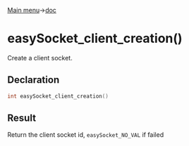 [Main menu](../../Readme.md)->[doc](../easySocket-doc.md)

# easySocket_client_creation()

Create a client socket.

## **Declaration**

```C
int easySocket_client_creation()
```


## **Result**
Return the client socket id, `easySocket_NO_VAL` if failed